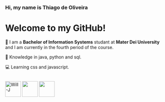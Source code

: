### Hi, my name is Thiago de Oliveira 

# Welcome to my GitHub!

👋  I am a **Bachelor of Information Systems** studant at **Mater Dei University** and I am currently in the fourth period of the course.

🧠  Knowledge in java, python and sql.

💻  Learning css and javascript.



<div style="display: inline_block"><br>
  <img align="center" alt="Will-J" height="50" width="50" src="https://cdn.jsdelivr.net/gh/devicons/devicon@latest/icons/java/java-plain.svg">
  <img align="center" lt="Will-C" height="50" width="50"src="https://upload.wikimedia.org/wikipedia/commons/thumb/0/0a/Python.svg/640px-Python.svg.png" >
  <img align="center" lt="Will-C" height="50" width="50"src="https://assets.coingecko.com/coins/images/1/large/bitcoin.png?1696501400">

</div>



##













